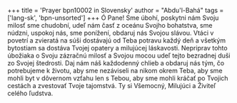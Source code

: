 +++
title = 'Prayer bpn10002 in Slovensky'
author = "Abdu'l-Bahá"
tags = ['lang-sk', 'bpn-unsorted']
+++
Ó Pane! Sme úbohí, poskytni nám Svoju milosť sme chudobní, udeľ nám časť z oceánu Svojho bohatstva, sme núdzni, uspokoj nás, sme ponížení, obdaruj nás Svojou slávou. Vtáci v povetrí a zvieratá na súši dostávajú od Teba potravu každý deň a všetkým bytostiam sa dostáva Tvojej opatery a milujúcej láskavosti. Nepriprav tohto úbožiaka o Svoju zázračnú milosť a Svojou mocou udeľ tejto bezradnej duši zo Svojej štedrosti. Daj nám náš každodenný chlieb a obdaruj nás tým, čo potrebujeme k životu, aby sme nezáviseli na nikom okrem Teba, aby sme mohli byt v dôvernom vzťahu len s Tebou, aby sme mohli kráčať po Tvojich cestách a zvestovať Tvoje tajomstvá.
Ty si Všemocný, Milujúci a Živiteľ celého ľudstva.
